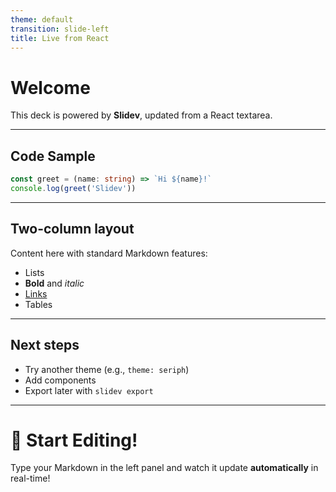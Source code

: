 ```yaml
---
theme: default
transition: slide-left
title: Live from React
---
```


# Welcome

This deck is powered by **Slidev**, updated from a React textarea.

---

## Code Sample

```ts
const greet = (name: string) => `Hi ${name}!`
console.log(greet('Slidev'))
```

---

## Two-column layout

Content here with standard Markdown features:

- Lists
- **Bold** and *italic*
- [Links](https://sli.dev)
- Tables

---

## Next steps

- Try another theme (e.g., `theme: seriph`)
- Add components
- Export later with `slidev export`

---

# 🎉 Start Editing!

Type your Markdown in the left panel and watch it update **automatically** in real-time!
